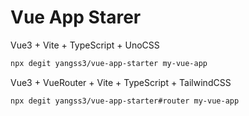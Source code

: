 # Vue App Starer

Vue3 + Vite + TypeScript + UnoCSS

```sh
npx degit yangss3/vue-app-starter my-vue-app
```

Vue3 + VueRouter +  Vite + TypeScript + TailwindCSS

```sh
npx degit yangss3/vue-app-starter#router my-vue-app
```